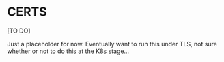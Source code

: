 # CERTS

[TO DO]

Just a placeholder for now. Eventually want to run this under TLS, not sure whether or not to do this at the K8s stage...
